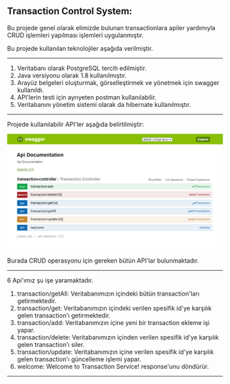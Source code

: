 Transaction Control System:
---

Bu projede genel olarak elimizde bulunan transactionlara apiler yardımıyla CRUD işlemleri yapılması işlemleri uygulanmıştır.

Bu projede kullanılan teknolojiler aşağıda verilmiştir.

---

1. Veritabanı olarak PostgreSQL tercih edilmiştir.
2. Java versiyonu olarak 1.8 kullanılmıştır.
3. Arayüz belgeleri oluşturmak, görselleştirmek ve yönetmek için swagger kullanıldı.
4. API'lerin testi için ayrıyeten postman kullanılabilir.
5. Veritabanını yönetim sistemi olarak da hibernate kullanılmıştır.

---

Projede kullanılabilir API'ler aşağıda belirtilmiştir:

![Proje Resmi](src/main/resources/Api's.png)

Burada CRUD operasyonu için gereken bütün API'lar bulunmaktadır.

---

6 Api'ımız şu işe yaramaktadır.
1. transaction/getAll: Veritabanımızın içindeki bütün transaction'ları getirmektedir.
2. transaction/get: Veritabanımızın içindeki verilen spesifik id'ye karşılık gelen transaction'ı getirmektedir.
3. transaction/add: Veritabanımızın içine yeni bir transaction ekleme işi yapar.
4. transaction/delete: Veritabanımızın içinden verilen spesifik id'ye karşılık gelen transaction'ı siler.
5. transaction/update: Veritabanımızın içine verilen spesifik id'ye karşılık gelen transaction'ı güncelleme işlemi yapar.
6. welcome: Welcome to Transaction Service! response'unu döndürür.

---
